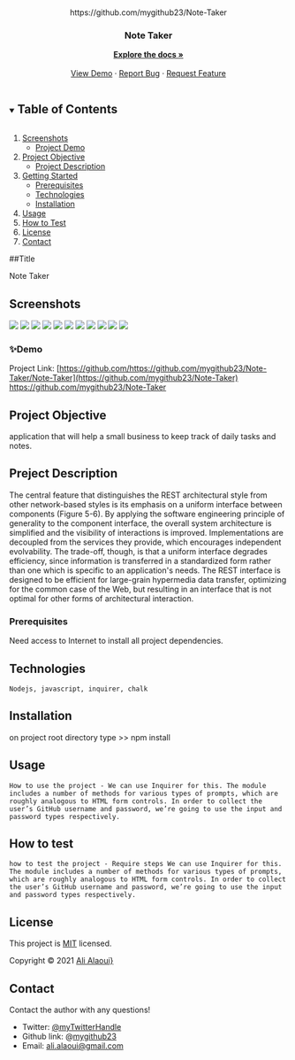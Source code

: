 
<!-- PROJECT LOGO -->
<br />
<p align="center">
  https://github.com/mygithub23/Note-Taker
  <br />
   

  <h3 align="center">Note Taker</h3>

  <p align="center">
    <a href="https://github.com/mygithub23/Note-Taker"><strong>Explore the docs »</strong></a>
    <br />
    <br />
    <a href="https://github.com/mygithub23/Note-Taker">View Demo</a>
    ·
    <a href="https://github.com/mygithub23/Note-Taker/issues">Report Bug</a>
    ·
    <a href="https://github.com/mygithub23/Note-Taker/issues">Request Feature</a>
  </p>
</p>



<!-- TABLE OF CONTENTS -->
<details open="open">
  <summary><h2 style="display: inline-block">Table of Contents</h2></summary>
  <ol>
    <li>
      <a href="#Screenshot">Screenshots</a>
      <ul>
        <li><a href="#Demo">Project Demo</a></li>
      </ul>
    </li>
    <li>
      <a href="#Short-Description">Project Objective</a>
      <ul>
        <li><a href="#Project-Description">Project Description</a></li>
      </ul>
    </li>
    <li>
      <a href="#getting-started">Getting Started</a>
      <ul>
        <li><a href="#prerequisites">Prerequisites</a></li>
        <li><a href="#Technologies">Technologies</a></li>
        <li><a href="#installation">Installation</a></li>
      </ul>
    </li>
    <li><a href="#usage">Usage</a></li>
    <li><a href="#How-to-test">How to Test</a></li>
    <li><a href="#license">License</a></li>
    <li><a href="#contact">Contact</a></li>
  </ol>
</details>

##Title

Note Taker

## Screenshots
<img src="./Assets/Capture-1.JPG">
<img src="./Assets/Capture-2.JPG">
<img src="./Assets/Capture-3.JPG">
<img src="./Assets/Capture-4.JPG">
<img src="./Assets/Capture-5.JPG">
<img src="./Assets/Capture-6.JPG">
<img src="./Assets/Capture-7.JPG">
<img src="./Assets/Capture-8.JPG">
<img src="./Assets/Capture-10.JPG">
<img src="./Assets/Capture-11.JPG">
<img src="./Assets/Capture-12.JPG">


### ✨Demo

Project Link: [https://github.com/https://github.com/mygithub23/Note-Taker/Note-Taker](https://github.com/mygithub23/Note-Taker)
https://github.com/mygithub23/Note-Taker<br>


<!-- ABOUT THE PROJECT -->

## Project Objective
  application that will help a small business to keep track of daily tasks and notes.

## Preject Description
The central feature that distinguishes the REST architectural style from other network-based styles is its emphasis on a uniform interface between components (Figure 5-6). By applying the software engineering principle of generality to the component interface, the overall system architecture is simplified and the visibility of interactions is improved. Implementations are decoupled from the services they provide, which encourages independent evolvability. The trade-off, though, is that a uniform interface degrades efficiency, since information is transferred in a standardized form rather than one which is specific to an application's needs. The REST interface is designed to be efficient for large-grain hypermedia data transfer, optimizing for the common case of the Web, but resulting in an interface that is not optimal for other forms of architectural interaction.



### Prerequisites
Need access to Internet to install all project dependencies.

## Technologies 
```
Nodejs, javascript, inquirer, chalk
```

## Installation
on project root directory type >> npm install

## Usage 
```
How to use the project - We can use Inquirer for this. The module includes a number of methods for various types of prompts, which are roughly analogous to HTML form controls. In order to collect the user’s GitHub username and password, we’re going to use the input and password types respectively.
```

## How to test
```
how to test the project - Require steps We can use Inquirer for this. The module includes a number of methods for various types of prompts, which are roughly analogous to HTML form controls. In order to collect the user’s GitHub username and password, we’re going to use the input and password types respectively. 
```

<!-- LICENSE -->
## License
This project is [MIT](https://choosealicense.com/licenses/MIT/) licensed.<br />

  Copyright © 2021 [Ali Alaoui}](https://github.com/mygithub23})
  


<!-- CONTACT -->
## Contact
Contact the author with any questions!<br>
* Twitter:      [@myTwitterHandle](https://twitter.com/@myTwitterHandle)
* Github link:  @[mygithub23](https://github.com/mygithub23)<br>
* Email:        ali.alaoui@gmail.com
